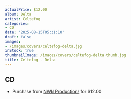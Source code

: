 ```yaml
---
actualPrice: $12.00
album: Delta
artist: Celtefog
categories:
- CD
date: '2025-08-15T05:21:10'
draft: false
images:
- /images/covers/celtefog-delta.jpg
inStock: true
thumbnailImage: /images/covers/celtefog-delta-thumb.jpg
title: Celtefog - Delta
---
```


## CD
* Purchase from [NWN Productions](http://shop.nwnprod.com/index.php?route=product/product&path=93&product_id=43861&sort=pd.name&order=ASC) for $12.00
